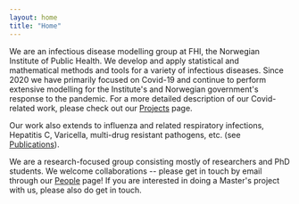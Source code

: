 ```yaml
---
layout: home
title: "Home"
---
```



We are an infectious disease modelling group at FHI, the Norwegian Institute of Public Health. We develop and apply statistical and mathematical methods and tools for a variety of infectious diseases. Since 2020 we have primarily focused on Covid-19 and continue to perform extensive modelling for the Institute's and Norwegian government's response to the pandemic. For a more detailed description of our Covid-related work, please check out our [Projects](/infectious_disease_modelling/projects) page. 

Our work also extends to influenza and related respiratory infections, Hepatitis C, Varicella, multi-drug resistant pathogens, etc. (see [Publications](/infectious_disease_modelling/publications)).

We are a research-focused group consisting mostly of researchers and PhD students. We welcome collaborations -- please get in touch by email through our [People](/infectious_disease_modelling/people) page! If you are interested in doing a Master's project with us, please also do get in touch. 



<!-- ## Team members
- Birgitte de Blasio (team scientific head & professor, scientific director, PhD)
- Marissa Erin LeBlanc (team manager, PhD)
- Sasikiran Kandula (researcher, MSc)
- Gunnar Øyvind Isaksson Rø (researcher, PhD)
- Francesco Di Ruscio (researcher, PhD)
- Jonas Christoffer Lindstrøm (researcher, Msc)
- Alfonso Diz-Lois Palomares (researcher, MSc & PhD candidate)
- Jørgen Eriksson Midtbø (researcher, PhD)
- Ida-Marie Fauske Johansson (PhD candidate)
- +++ -->
